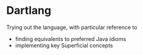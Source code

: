 # Dartlang

Trying out the language, with particular reference to
- finding equivalents to preferred Java idioms
- implementing key Superficial concepts
